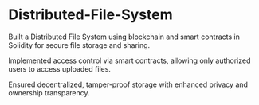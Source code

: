 # Distributed-File-System
Built a Distributed File System using blockchain and smart contracts in Solidity for secure file storage and sharing.

Implemented access control via smart contracts, allowing only authorized users to access uploaded files.

Ensured decentralized, tamper-proof storage with enhanced privacy and ownership transparency.
